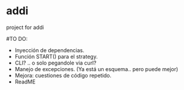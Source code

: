 # addi
project for addi 

#TO DO:
- Inyección de dependencias.
- Función START() para el strategy.
- CLI? .. o solo pegandole via curl?
- Manejo de excepciones. (Ya está un esquema.. pero puede mejor)
- Mejora: cuestiones de código repetido.
- ReadME
